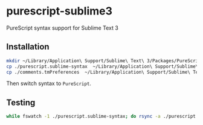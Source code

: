 # purescript-sublime3

PureScript syntax support for Sublime Text 3

## Installation

```bash
mkdir ~/Library/Application\ Support/Sublime\ Text\ 3/Packages/PureScriptSyntax
cp ./purescript.sublime-syntax  ~/Library/Application\ Support/Sublime\ Text\ 3/Packages/PureScriptSyntax/
cp ./comments.tmPreferences  ~/Library/Application\ Support/Sublime\ Text\ 3/Packages/PureScriptSyntax/
```
Then switch syntax to `PureScript`.

## Testing

```bash
while fswatch -1 ./purescript.sublime-syntax; do rsync -a ./purescript.sublime-syntax ~/Library/Application\ Support/Sublime\ Text\ 3/Packages/PureScriptSyntax/; done
```
